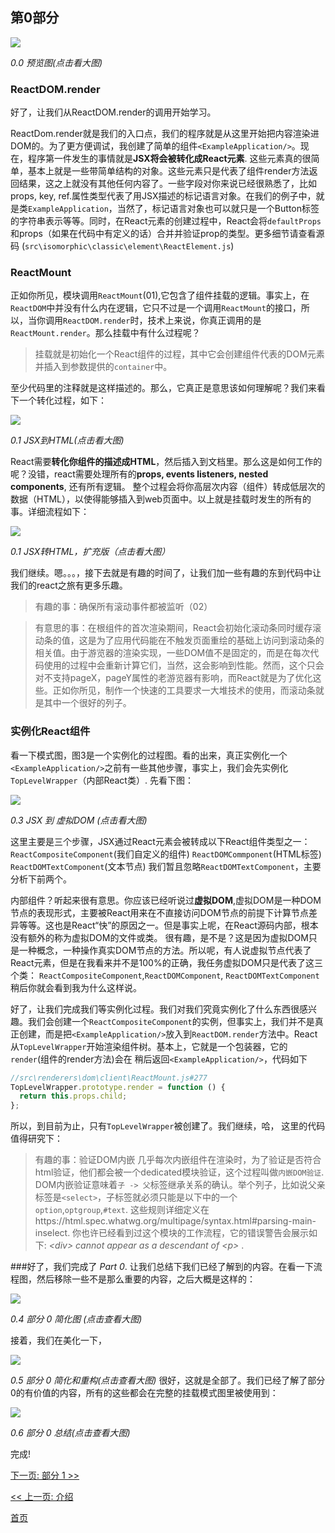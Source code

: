 ## 第0部分

[![](https://rawgit.com/Bogdan-Lyashenko/Under-the-hood-ReactJS/master/stack/images/0/part-0.svg)](https://rawgit.com/Bogdan-Lyashenko/Under-the-hood-ReactJS/master/stack/images/0/part-0.svg)

<em>0.0 预览图(点击看大图)</em>

### ReactDOM.render
好了，让我们从ReactDOM.render的调用开始学习。

ReactDom.render就是我们的入口点，我们的程序就是从这里开始把内容渲染进DOM的。为了更方便调试，我创建了简单的组件`<ExampleApplication/>`。现在，程序第一件发生的事情就是**JSX将会被转化成React元素**. 这些元素真的很简单，基本上就是一些带简单结构的对象。这些元素只是代表了组件render方法返回结果，这之上就没有其他任何内容了。一些字段对你来说已经很熟悉了，比如props, key, ref.属性类型代表了用JSX描述的标记语言对象。在我们的例子中，就是类`ExampleApplication`，当然了，标记语言对象也可以就只是一个Button标签的字符串表示等等。同时，在React元素的创建过程中，React会将`defaultProps`和props（如果在代码中有定义的话）合并并验证prop的类型。更多细节请查看源码
(`src\isomorphic\classic\element\ReactElement.js`)

### ReactMount
正如你所见，模块调用`ReactMount`(01),它包含了组件挂载的逻辑。事实上，在`ReactDOM`中并没有什么内在逻辑，它只不过是一个调用`ReactMount`的接口，所以，当你调用`ReactDOM.render`时，技术上来说，你真正调用的是`ReactMount.render`。那么挂载中有什么过程呢？
> 挂载就是初始化一个React组件的过程，其中它会创建组件代表的DOM元素并插入到参数提供的`container`中。

至少代码里的注释就是这样描述的。那么，它真正是意思该如何理解呢？我们来看下一个转化过程，如下：


[![](https://rawgit.com/Bogdan-Lyashenko/Under-the-hood-ReactJS/master/stack/images/0/mounting-scheme-1-small.svg)](https://rawgit.com/Bogdan-Lyashenko/Under-the-hood-ReactJS/master/stack/images/0/mounting-scheme-1-small.svg)

<em>0.1 JSX到HTML(点击看大图)</em>

React需要**转化你组件的描述成HTML**，然后插入到文档里。那么这是如何工作的呢？没错，react需要处理所有的**props, events listeners, nested components**, 还有所有逻辑。
整个过程会将你高层次内容（组件）转成低层次的数据（HTML），以使得能够插入到web页面中。以上就是挂载时发生的所有的事。详细流程如下：


[![](https://rawgit.com/Bogdan-Lyashenko/Under-the-hood-ReactJS/master/stack/images/0/mounting-scheme-1-big.svg)](https://rawgit.com/Bogdan-Lyashenko/Under-the-hood-ReactJS/master/stack/images/0/mounting-scheme-1-big.svg)

<em>0.1 JSX转HTML，扩充版（点击看大图）</em>

我们继续。嗯。。。，接下去就是有趣的时间了，让我们加一些有趣的东到代码中让我们的react之旅有更多乐趣。

> 有趣的事：确保所有滚动事件都被监听（02）

> 有意思的事：在根组件的首次渲染期间，React会初始化滚动条同时缓存滚动条的值，这是为了应用代码能在不触发页面重绘的基础上访问到滚动条的相关值。由于游览器的渲染实现，一些DOM值不是固定的，而是在每次代码使用的过程中会重新计算它们，当然，这会影响到性能。然而，这个只会对不支持pageX，pageY属性的老游览器有影响，而React就是为了优化这些。正如你所见，制作一个快速的工具要求一大堆技术的使用，而滚动条就是其中一个很好的列子。

### 实例化React组件

看一下模式图，图3是一个实例化的过程图。看的出来，真正实例化一个
`<ExampleApplication/>`之前有一些其他步骤，事实上，我们会先实例化`TopLevelWrapper`（内部React类）.
先看下图：

[![](https://rawgit.com/Bogdan-Lyashenko/Under-the-hood-ReactJS/master/stack/images/0/jsx-to-vdom.svg)](https://rawgit.com/Bogdan-Lyashenko/Under-the-hood-ReactJS/master/stack/images/0/jsx-to-vdom.svg)

<em>0.3 JSX 到 虚拟DOM (点击看大图)</em>

这里主要是三个步骤，JSX通过React元素会被转成以下React组件类型之一：
`ReactCompositeComponent`(我们自定义的组件)
`ReactDOMCommponent`(HTML标签)
`ReactDOMTextComponent`(文本节点)
我们暂且忽略`ReactDOMTextComponent`，主要分析下前两个。

内部组件？听起来很有意思。你应该已经听说过**虚拟DOM**,虚拟DOM是一种DOM节点的表现形式，主要被React用来在不直接访问DOM节点的前提下计算节点差异等等。这也是React“快”的原因之一。但是事实上呢，在React源码内部，根本没有额外的称为虚拟DOM的文件或类。
很有趣，是不是？这是因为虚拟DOM只是一种概念，一种操作真实DOM节点的方法。所以呢，有人说虚拟节点代表了React元素，但是在我看来并不是100%的正确，我任务虚拟DOM只是代表了这三个类：
`ReactCompositeComponent`,`ReactDOMComponent`,
`ReactDOMTextComponent`
稍后你就会看到我为什么这样说。

好了，让我们完成我们等实例化过程。我们对我们究竟实例化了什么东西很感兴趣。我们会创建一个`ReactCompositeComponent`的实例，但事实上，我们并不是真正创建，而是把`<ExampleApplication/>`放入到`ReactDOM.render`方法中。React从`TopLevelWrapper`开始渲染组件树。基本上，它就是一个包装器，它的`render`(组件的render方法)会在
稍后返回`<ExampleApplication/>`，代码如下
```javascript
//src\renderers\dom\client\ReactMount.js#277
TopLevelWrapper.prototype.render = function () {
  return this.props.child;
};

```
所以，到目前为止，只有`TopLevelWrapper`被创建了。我们继续，哈，
这里的代码值得研究下：
> 有趣的事：验证DOM内嵌
> 几乎每次内嵌组件在渲染时，为了验证是否符合html验证，他们都会被一个dedicated模块验证，这个过程叫做`内嵌DOM验证`. DOM内嵌验证意味着`子 -> 父`标签继承关系的确认。举个列子，比如说父亲标签是`<select>`，子标签就必须只能是以下中的一个`option`,`optgroup`,`#text`.
这些规则详细定义在https://html.spec.whatwg.org/multipage/syntax.html#parsing-main-inselect.
你也许已经看到过这个模块的工作流程，它的错误警告会展示如下:
<em> &lt;div&gt; cannot appear as a descendant of &lt;p&gt; </em>.


###好了，我们完成了 *Part 0*.
让我们总结下我们已经了解到的内容。在看一下流程图，然后移除一些不是那么重要的内容，之后大概是这样的：

[![](https://rawgit.com/Bogdan-Lyashenko/Under-the-hood-ReactJS/master/stack/images/0/part-0-A.svg)](https://rawgit.com/Bogdan-Lyashenko/Under-the-hood-ReactJS/master/stack/images/0/part-0-A.svg)

<em>0.4 部分 0 简化图 (点击查看大图)</em>

接着，我们在美化一下，

[![](https://rawgit.com/Bogdan-Lyashenko/Under-the-hood-ReactJS/master/stack/images/0/part-0-B.svg)](https://rawgit.com/Bogdan-Lyashenko/Under-the-hood-ReactJS/master/stack/images/0/part-0-B.svg)

<em>0.5 部分 0 简化和重构(点击查看大图)</em>
很好，这就是全部了。我们已经了解了部分0的有价值的内容，所有的这些都会在完整的挂载模式图里被使用到：

[![](https://rawgit.com/Bogdan-Lyashenko/Under-the-hood-ReactJS/master/stack/images/0/part-0-C.svg)](https://rawgit.com/Bogdan-Lyashenko/Under-the-hood-ReactJS/master/stack/images/0/part-0-C.svg)

<em>0.6 部分 0 总结(点击查看大图)</em>

完成!


[下一页: 部分 1 >>](./Part-1.md)

[<< 上一页: 介绍](./Intro.md)


[首页](../../README.md)
